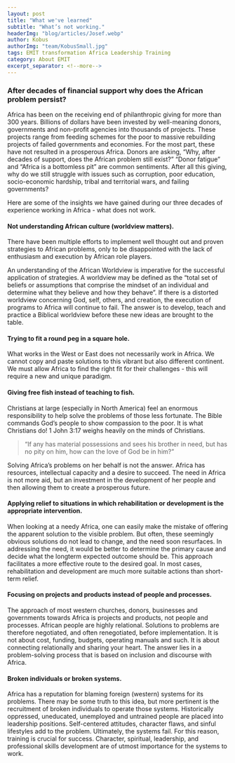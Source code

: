 ```yaml
---
layout: post
title: "What we've learned"
subtitle: "What’s not working."
headerImg: "blog/articles/Josef.webp"
author: Kobus
authorImg: "team/KobusSmall.jpg"
tags: EMIT transformation Africa Leadership Training
category: About EMIT
excerpt_separator: <!--more-->
---
```


### After decades of financial support why does the African problem persist?

Africa has been on the receiving end of philanthropic giving for more than 300 years. Billions of dollars have been invested by well-meaning donors, governments and non-profit agencies into thousands of projects. These projects range from feeding schemes for the poor to massive rebuilding projects of failed governments and economies. <!--more--> For the most part, these have not resulted in a prosperous Africa. Donors are asking, “Why, after decades of support, does the African problem still exist?” “Donor fatigue” and “Africa is a bottomless pit” are common sentiments. After all this giving, why do we still struggle with issues such as corruption, poor education, socio-economic hardship, tribal and territorial wars, and failing governments?

Here are some of the insights we have gained during our three decades of experience working in Africa - what does not work.

#### Not understanding African culture (worldview matters).
There have been multiple efforts to implement well thought out and proven strategies to African problems, only to be disappointed with the lack of enthusiasm and execution by African role players.

An understanding of the African Worldview is imperative for the successful application of strategies. A worldview may be defined as the “total set of beliefs or assumptions that comprise the mindset of an individual and determine what they believe and how they behave”. If there is a distorted worldview concerning God, self, others, and creation, the execution of programs to Africa will continue to fail. The answer is to develop, teach and practice a Biblical worldview before these new ideas are brought to the table.

#### Trying to fit a round peg in a square hole.
What works in the West or East does not necessarily work in Africa. We cannot copy and paste solutions to this vibrant but also different continent. We must allow Africa to find the right fit for their challenges - this will require a new and unique paradigm.

#### Giving free fish instead of teaching to fish.
Christians at large (especially in North America) feel an enormous responsibility to help solve the problems of those less fortunate. The Bible commands God’s people to show compassion to the poor. It is what Christians do! 1 John 3:17 weighs heavily on the minds of Christians.

> “If any has material possessions and sees his brother in need, but has no pity on him, how can the love of God be in him?”

Solving Africa’s problems on her behalf is not the answer. Africa has resources, intellectual capacity and a desire to succeed. The need in Africa is not more aid, but an investment in the development of her people and then allowing them to create a prosperous future.

#### Applying relief to situations in which rehabilitation or development is the appropriate intervention.
When looking at a needy Africa, one can easily make the mistake of offering the apparent solution to the visible problem. But often, these seemingly obvious solutions do not lead to change, and the need soon resurfaces. In addressing the need, it would be better to determine the primary cause and decide what the longterm expected outcome should be. This approach facilitates a more effective route to the desired goal. In most cases, rehabilitation and development are much more suitable actions than short-term relief.

#### Focusing on projects and products instead of people and processes.
The approach of most western churches, donors, businesses and governments towards Africa is projects and products, not people and processes. African people are highly relational. Solutions to problems are therefore negotiated, and often renegotiated, before implementation. It is not about cost, funding, budgets, operating manuals and such. It is about connecting relationally and sharing your heart. The answer lies in a problem-solving process that is based on inclusion and discourse with Africa.

#### Broken individuals or broken systems.
Africa has a reputation for blaming foreign (western) systems for its problems. There may be some truth to this idea, but more pertinent is the recruitment of broken individuals to operate those systems. Historically oppressed, uneducated, unemployed and untrained people are placed into leadership positions. Self-centered attitudes, character flaws, and sinful lifestyles add to the problem. Ultimately, the systems fail. For this reason, training is crucial for success. Character, spiritual, leadership, and professional skills development are of utmost importance for the systems to work.